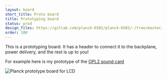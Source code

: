 ```yaml
---
layout: board
short_title: Proto board
title: Prototyping board
status: prod
design_files: https://gitlab.com/planck-6502/planck-6502/-/tree/master/Hardware/proto_board
order: 100
---
```



This is a prototyping board. It has a header to connect it to the backplane, power delivery, and the rest is up to you!


For example here is my prototype of the [OPL2 sound card](/Hardware/opl2)

![Planck prototype board for LCD](/img/opl2-sound-card.jpg)
